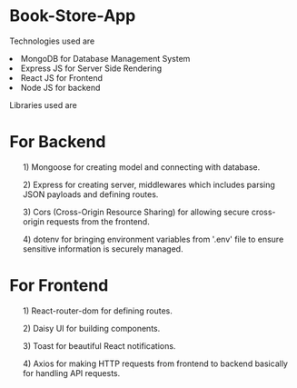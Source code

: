 # Book-Store-App

Technologies used are

<li>MongoDB for Database Management System</li>
<li>Express JS for Server Side Rendering </li>
<li>React JS for Frontend</li>
<li>Node JS for backend</li>



Libraries used are

<h1>For Backend</h1>
<ul>1) Mongoose for creating model and connecting with database. </ul>
<ul>2) Express for creating server, middlewares which includes parsing JSON payloads and defining routes. </ul>
<ul>3) Cors (Cross-Origin Resource Sharing) for allowing secure cross-origin requests from the frontend.</ul>
<ul>4) dotenv for bringing environment variables from '.env' file to ensure sensitive information is securely managed.</ul>


<h1>For Frontend</h1>
<ul>1) React-router-dom for defining routes. </ul>
<ul>2) Daisy UI for building components. </ul>
<ul>3) Toast for beautiful React notifications. </ul>
<ul>4) Axios for making HTTP requests from frontend to backend basically for handling API requests. </ul>











